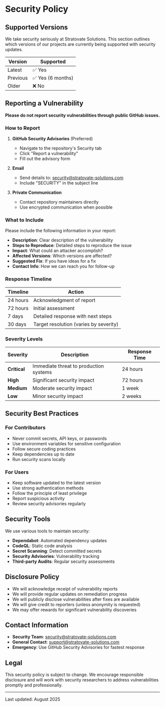 # Security Policy

## Supported Versions

We take security seriously at Stratovate Solutions. This section outlines which versions of our projects are currently being supported with security updates.

| Version | Supported          |
| ------- | ------------------ |
| Latest  | ✅ Yes            |
| Previous| ✅ Yes (6 months) |
| Older   | ❌ No             |

## Reporting a Vulnerability

**Please do not report security vulnerabilities through public GitHub issues.**

### How to Report

1. **GitHub Security Advisories** (Preferred)
   - Navigate to the repository's Security tab
   - Click "Report a vulnerability"
   - Fill out the advisory form

2. **Email**
   - Send details to: <security@stratovate-solutions.com>
   - Include "SECURITY" in the subject line

3. **Private Communication**
   - Contact repository maintainers directly
   - Use encrypted communication when possible

### What to Include

Please include the following information in your report:

- **Description**: Clear description of the vulnerability
- **Steps to Reproduce**: Detailed steps to reproduce the issue
- **Impact**: What could an attacker accomplish?
- **Affected Versions**: Which versions are affected?
- **Suggested Fix**: If you have ideas for a fix
- **Contact Info**: How we can reach you for follow-up

### Response Timeline

| Timeline | Action |
|----------|--------|
| 24 hours | Acknowledgment of report |
| 72 hours | Initial assessment |
| 7 days   | Detailed response with next steps |
| 30 days  | Target resolution (varies by severity) |

### Severity Levels

| Severity | Description | Response Time |
|----------|-------------|---------------|
| **Critical** | Immediate threat to production systems | 24 hours |
| **High** | Significant security impact | 72 hours |
| **Medium** | Moderate security impact | 1 week |
| **Low** | Minor security impact | 2 weeks |

## Security Best Practices

### For Contributors

- Never commit secrets, API keys, or passwords
- Use environment variables for sensitive configuration
- Follow secure coding practices
- Keep dependencies up to date
- Run security scans locally

### For Users

- Keep software updated to the latest version
- Use strong authentication methods
- Follow the principle of least privilege
- Report suspicious activity
- Review security advisories regularly

## Security Tools

We use various tools to maintain security:

- **Dependabot**: Automated dependency updates
- **CodeQL**: Static code analysis
- **Secret Scanning**: Detect committed secrets
- **Security Advisories**: Vulnerability tracking
- **Third-party Audits**: Regular security assessments

## Disclosure Policy

- We will acknowledge receipt of vulnerability reports
- We will provide regular updates on remediation progress
- We will publicly disclose vulnerabilities after fixes are available
- We will give credit to reporters (unless anonymity is requested)
- We may offer rewards for significant vulnerability discoveries

## Contact Information

- **Security Team**: <security@stratovate-solutions.com>
- **General Contact**: <support@stratovate-solutions.com>
- **Emergency**: Use GitHub Security Advisories for fastest response

## Legal

This security policy is subject to change. We encourage responsible disclosure and will work with security researchers to address vulnerabilities promptly and professionally.

---

Last updated: August 2025